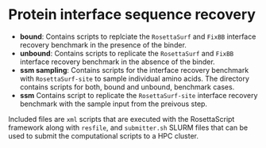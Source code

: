 # Protein interface sequence recovery

* **bound**: Contains scripts to replciate the `RosettaSurf` and `FixBB` interface recovery benchmark in the presence of the binder.
* **unbound**: Contains scripts to replicate the `RosettaSurf` and `FixBB` interface recovery benchmark in the absence of the binder.
* **ssm sampling**: Contains scripts for the interface recovery benchmark with `RosettaSurf-site` to sample individual amino acids. The directory contains scripts for both, bound and unbound, benchmark cases.
* **ssm** Contains script to replicate the `RosettaSurf-site` interface recovery benchmark with the sample input from the preivous step.


Included files are `xml` scripts that are executed with the RosettaScript framework along with `resfile`, and `submitter.sh` SLURM files that can be used to submit the computational scripts to a HPC cluster.